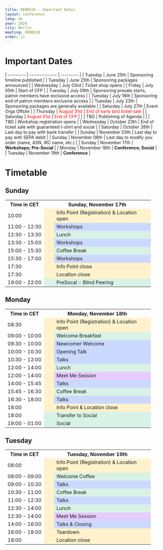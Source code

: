 ```yaml
---
title: DENOG16 - Important Dates
layout: conference
lang: de
year: 2024
city: Berlin
meeting: DENOG16
order: 11
---
```


# Important Dates

| --------- | -------------- | --------- | 
| Tuesday   | June 25th      | Sponsoring timeline published |
| Tuesday   | June 25th      | Sponsoring packages announced |
| Wednesday | July 03rd      | Ticket shop opens |
| Friday    | July 05th      | Start of CFP |
| Tuesday   | July 09th      | Sponsoring presale starts, patron members have exclusive access |
| Tuesday   | July 16th      | Sponsoring end of patron members exclusive access |
| Tuesday   | July 23th      | Sponsoring packages are generally available |
| Saturday  | July 27th      | Event Orga Offsite |
| Thursday  | <span style="color:red">August 31st</span> | <span style="color:red">End of early bird ticket sale</span> |
| Saturday  | <span style="color:red">August 31st</span> | <span style="color:red">End of CFP</span> |
|           | TBD            | Publishing of Agenda | 
|           | TBD            | Workshop registration opens |
| Wednesday | October 23th   | End of ticket sale with guaranteed t-shirt and social |
| Saturday  | October 26th   | Last day to pay with bank transfer |
| Sunday    | November 03th  | Last day to pay with SEPA debit | 
| Sunday    | November 08th  | Last day to modify you order (name, ASN, IRC name, etc.) |
| Sunday    | November 17th  | <b>Workshops; Pre-Social</b> |
| Monday    | November 18th  | <b>Conference; Social</b> |
| Tuesday   | November 19th  | <b>Conference</b> |


# Timetable

## Sunday

<table>
<tr>
 <th>Time in CET</th>
 <th colspan="2">Sunday, November 17th</th>
</tr>
<tr>
<td >10:00</td>
 <td style="background-color:#fff2cc">&nbsp;&nbsp;&nbsp;&nbsp;</td>
 <td width="300px" style="background-color:#fff2cc">Info Point (Registration) & Location open</td>
</tr>
<tr>
 <td>11:00 - 12:30</td>
 <td style="background-color:#fff2cc"></td>
 <td style="background-color:#ccd9ff">Workshops</td>
</tr>
<tr>
 <td>12:30 - 13:30</td>
 <td style="background-color:#fff2cc"></td>
 <td style="background-color:#d9f2e6">Lunch</td>
</tr>
<tr>
 <td>13:30 - 15:00</td>
 <td style="background-color:#fff2cc"></td>
 <td style="background-color:#ccd9ff">Workshops</td>
</tr>
<tr>
 <td>15:00 - 15:30</td>
 <td style="background-color:#fff2cc"></td>
 <td style="background-color:#d9f2e6">Coffee Break</td>
</tr>
<tr>
 <td>15:30 - 17:00</td>
 <td style="background-color:#fff2cc"></td>
 <td style="background-color:#ccd9ff">Workshops</td>
</tr>
<tr>
 <td>17:30</td>
 <td style="background-color:#fff2cc"></td>
 <td style="background-color:#fff2cc">Info Point close</td>
</tr>
<tr>
 <td>17:30</td>
 <td style="background-color:#fff2cc"></td>
 <td style="background-color:#fff2cc">Location close</td>
</tr>
<tr>
 <td>19:00 - 22:00</td>
 <td style="background-color:#d9f2e6"></td>
 <td style="background-color:#d9f2e6">PreSocal - Blind Peering</td>
</tr>
</table>


## Monday

<table>
<tr>
 <th>Time in CET</th>
 <th colspan="2">Monday, November 18th</th>
</tr>
<tr>
 <td>08:30</td>
 <td style="background-color:#fff2cc">&nbsp;&nbsp;&nbsp;&nbsp;</td>
 <td width="300px" style="background-color:#fff2cc">Info Point (Registration) & Location open</td>
</tr>
<tr>
 <td>09:00 - 10:00</td>
 <td style="background-color:#fff2cc"></td>
 <td style="background-color:#d9f2e6">Welcome Breakfast</td>
</tr>
<tr>
 <td>09:30 - 10:00</td>
 <td style="background-color:#fff2cc"></td>
 <td style="background-color:#ccd9ff">Newcomer Welcome</td>
</tr>
<tr>
 <td>10:00 - 10:30</td>
 <td style="background-color:#fff2cc"></td>
 <td style="background-color:#ccd9ff">Opening Talk</td>
</tr>
<tr>
 <td>10:30 - 12:00</td>
 <td style="background-color:#fff2cc"></td>
 <td style="background-color:#ccd9ff">Talks</td>
</tr>
<tr>
 <td>12:00 - 14:00</td>
 <td style="background-color:#fff2cc"></td>
 <td style="background-color:#d9f2e6">Lunch</td>
</tr>
<tr>
 <td>12:00 - 14:00</td>
 <td style="background-color:#fff2cc"></td>
 <td style="background-color:#e6ccff">Meet Me Session</td>
</tr>
<tr>
 <td>14:00 - 15:45</td>
 <td style="background-color:#fff2cc"></td>
 <td style="background-color:#ccd9ff">Talks</td>
</tr>
<tr>
 <td>15:45 - 16:30</td>
 <td style="background-color:#fff2cc"></td>
 <td style="background-color:#d9f2e6">Coffee Break</td>
</tr>
<tr>
 <td>16:30 - 18:00</td>
 <td style="background-color:#fff2cc"></td>
 <td style="background-color:#ccd9ff">Talks</td>
</tr>
<tr>
 <td>18:00</td>
 <td style="background-color:#fff2cc"></td>
 <td style="background-color:#fff2cc">Info Point & Location close</td>
</tr>
<tr>
 <td>18:00</td>
 <td style="background-color:#d9f2e6"></td>
 <td style="background-color:#d9f2e6">Transfer to Social</td>
</tr>
<tr>
 <td>19:00 - 01:00</td>
 <td style="background-color:#d9f2e6"></td>
 <td style="background-color:#d9f2e6">Social</td>
</tr>
</table>

## Tuesday

<table>
<tr>
 <th>Time in CET</th>
 <th colspan="2">Tuesday, November 19th</th>
</tr>
<tr>
 <td>08:00</td>
 <td style="background-color:#fff2cc">&nbsp;&nbsp;&nbsp;&nbsp;</td>
 <td width="300px" style="background-color:#fff2cc">Info Point (Registration) & Location open</td>
</tr>
<tr>
 <td>08:00 - 09:00</td>
 <td style="background-color:#fff2cc"></td>
 <td style="background-color:#d9f2e6">Welcome Coffee</td>
</tr>
<tr>
 <td>09:00 - 10:30</td>
 <td style="background-color:#fff2cc"></td>
 <td style="background-color:#ccd9ff">Talks</td>
</tr>
<tr>
 <td>10:30 - 11:00</td>
 <td style="background-color:#fff2cc"></td>
 <td style="background-color:#d9f2e6">Coffee Break</td>
</tr>
<tr>
 <td>11:00 - 12:30</td>
 <td style="background-color:#fff2cc"></td>
 <td style="background-color:#ccd9ff">Talks</td>
</tr>
<tr>
 <td>12:30 - 14:00</td>
 <td style="background-color:#fff2cc"></td>
 <td style="background-color:#d9f2e6">Lunch</td>
</tr>
<tr>
 <td>12:30 - 14:00</td>
 <td style="background-color:#fff2cc"></td>
 <td style="background-color:#e6ccff">Meet Me Session</td>
</tr>
<tr>
 <td>14:00 - 16:00</td>
 <td style="background-color:#fff2cc"></td>
 <td style="background-color:#ccd9ff">Talks & Closing</td>
</tr>
<tr>
 <td>16:00 - 18:00</td>
 <td style="background-color:#fff2cc"></td>
 <td style="background-color:#fff2cc">Teardown</td>
</tr>
<tr>
 <td>18:00</td>
 <td style="background-color:#fff2cc"></td>
 <td style="background-color:#fff2cc">Location close</td>
</tr>
</table>

<br /><br /><br />
